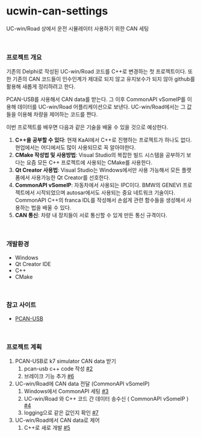 # ucwin-can-settings
UC-win/Road 상에서 운전 시뮬레이터 사용하기 위한 CAN 세팅

<br>

### 프로젝트 개요
기존의 Delphi로 작성된 UC-win/Road 코드를 C++로 변경하는 첫 프로젝트이다. 또한 기존의 CAN 코드들이 인수인계가 제대로 되지 않고 유지보수가 되지 않아 github를 활용해 새롭게 정리하려고 한다. 

PCAN-USB를 사용해서 CAN data를 받는다. 
그 이후 CommonAPI vSomeIP를 이용해 데이터를 UC-win/Road 어플리케이션으로 보낸다. 
UC-win/Road에서는 그 값들을 이용해 차량을 제어하는 코드를 짠다. 

이번 프로젝트를 배우면 다음과 같은 기술을 배울 수 있을 것으로 예상한다.
1. **C++을 공부할 수 있다**: 현재 KaAI에서 C++로 진행하는 프로젝트가 하나도 없다. 현업에서는 어디에서도 많이 사용되므로 꼭 알아야한다.
2. **CMake 작성법 및 사용방법**: Visual Studio의 복잡한 빌드 시스템을 공부하기 보다는 요즘 모든 C++ 프로젝트에 사용되는 CMake를 사용한다.
3. **Qt Creator 사용법**: Visual Studio는 Windows에서만 사용 가능해서 모든 플랫폼에서 사용가능한 Qt Creator를 선호한다.
4. **CommonAPI vSomeIP**: 자동차에서 사용되는 IPC이다. BMW의 GENEVI 프로젝트에서 시작되었으며 autosar에서도 사용되는 중요 네트워크 기술이다. CommonAPI C++의 franca IDL를 작성해서 손쉽게 관련 함수들을 생성해서 사용하는 법을 배울 수 있다.
5. **CAN 통신**: 차량 내 장치들이 서로 통신할 수 있게 만든 통신 규격이다.

<br>

### 개발환경
- Windows
- Qt Creator IDE
- C++
- CMake

<br>

### 참고 사이트
- [PCAN-USB](https://www.peak-system.com/PCAN-USB.199.0.html?&L=1)

<br>

### 프로젝트 계획
1. PCAN-USB로 k7 simulator CAN data 받기
    1. pcan-usb c++ code 작성 [#2](../../issues/2)
    2. 브레이크 기능 추가 [#6](../../issues/6)
2. UC-win/Road에 CAN data 전달 (CommonAPI vSomeIP) 
    1. Windows에서 CommonAPI 세팅 [#3](../../issues/3)
    2. UC-win/Road 와 C++ 코드 간 데이터 송수신 ( CommonAPI vSomeIP ) [#4](../../issues/4)
    3. logging으로 같은 값인지 확인 [#7](../../issues/7)
3. UC-win/Road에서 CAN data로 제어 
    1. C++로 새로 개발 [#5](../../issues/5)
